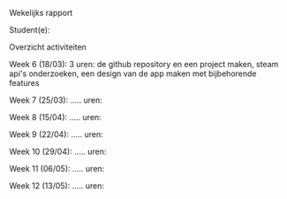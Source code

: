 Wekelijks rapport

Student(e):                                                       

Overzicht activiteiten

Week 6 (18/03): 3 uren:
de github repository en een project maken, steam api's onderzoeken, een design van de app maken met bijbehorende features


Week 7 (25/03): ..... uren:



Week 8 (15/04): ..... uren:



Week 9 (22/04): ..... uren:



Week 10 (29/04): ..... uren:



Week 11 (06/05): ..... uren:



Week 12 (13/05): ..... uren:

